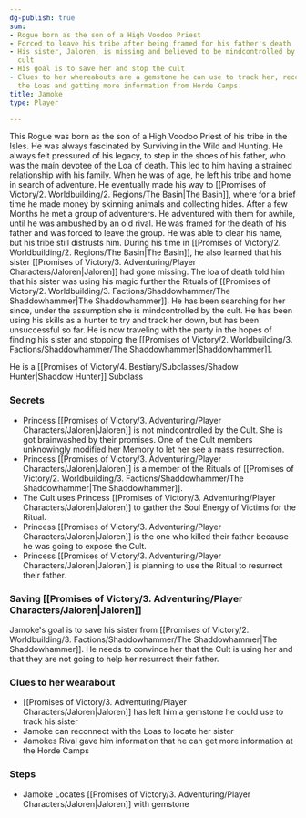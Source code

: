 ```yaml
---
dg-publish: true
sum:
- Rogue born as the son of a High Voodoo Priest
- Forced to leave his tribe after being framed for his father's death
- His sister, Jaloren, is missing and believed to be mindcontrolled by [[Promises of Victory/2. Worldbuilding/3. Factions/Shaddowhammer/The Shaddowhammer\|the Shaddowhammer]]
  cult
- His goal is to save her and stop the cult
- Clues to her whereabouts are a gemstone he can use to track her, reconnecting with
  the Loas and getting more information from Horde Camps.
title: Jamoke
type: Player

---
```







This Rogue was born as the son of a High Voodoo Priest of his tribe in the Isles. He was always fascinated by Surviving in the Wild and Hunting. He always felt pressured of his legacy, to step in the shoes of his father, who was the main devotee of the Loa of death. This led to him having a strained relationship with his family. When he was of age, he left his tribe and home in search of adventure.
He eventually made his way to [[Promises of Victory/2. Worldbuilding/2. Regions/The Basin\|The Basin]], where for a brief time he made money by skinning animals and collecting hides. After a few Months he met a group of adventurers. He adventured with them for awhile, until he was ambushed by an old rival. He was framed for the death of his father and was forced to leave the group. He was able to clear his name, but his tribe still distrusts him.
During his time in [[Promises of Victory/2. Worldbuilding/2. Regions/The Basin\|The Basin]], he also learned that his sister [[Promises of Victory/3. Adventuring/Player Characters/Jaloren\|Jaloren]] had gone missing. The loa of death told him that his sister was using his magic further the Rituals of [[Promises of Victory/2. Worldbuilding/3. Factions/Shaddowhammer/The Shaddowhammer\|The Shaddowhammer]]. He has been searching for her since, under the assumption she is mindcontrolled by the cult.
He has been using his skills as a hunter to try and track her down, but has been unsuccessful so far.
He is now traveling with the party in the hopes of finding his sister and stopping the  [[Promises of Victory/2. Worldbuilding/3. Factions/Shaddowhammer/The Shaddowhammer\|Shaddowhammer]].

He is a [[Promises of Victory/4. Bestiary/Subclasses/Shadow Hunter\|Shaddow Hunter]] Subclass

### Secrets

- Princess [[Promises of Victory/3. Adventuring/Player Characters/Jaloren\|Jaloren]] is not mindcontrolled by the Cult. She is got brainwashed by their promises. One of the Cult members unknowingly modified her Memory to let her see a mass resurrection.
- Princess [[Promises of Victory/3. Adventuring/Player Characters/Jaloren\|Jaloren]] is a member of the Rituals of [[Promises of Victory/2. Worldbuilding/3. Factions/Shaddowhammer/The Shaddowhammer\|The Shaddowhammer]].
- The Cult uses Princess [[Promises of Victory/3. Adventuring/Player Characters/Jaloren\|Jaloren]] to gather the Soul Energy of Victims for the Ritual.
- Princess [[Promises of Victory/3. Adventuring/Player Characters/Jaloren\|Jaloren]] is the one who killed their father because he was going to expose the Cult.
- Princess [[Promises of Victory/3. Adventuring/Player Characters/Jaloren\|Jaloren]] is planning to use the Ritual to resurrect their father.

### Saving [[Promises of Victory/3. Adventuring/Player Characters/Jaloren\|Jaloren]]

Jamoke's goal is to save his sister from [[Promises of Victory/2. Worldbuilding/3. Factions/Shaddowhammer/The Shaddowhammer\|The Shaddowhammer]]. He needs to convince her that the Cult is using her and that they are not going to help her resurrect their father.

### Clues to her wearabout

- [[Promises of Victory/3. Adventuring/Player Characters/Jaloren\|Jaloren]] has left him a gemstone he could use to track his sister
- Jamoke can reconnect with the Loas to locate her sister
- Jamokes Rival gave him information that he can get more information at the Horde Camps

### Steps

- Jamoke Locates [[Promises of Victory/3. Adventuring/Player Characters/Jaloren\|Jaloren]] with gemstone
